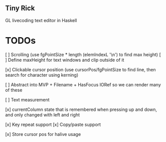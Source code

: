 ## Tiny Rick

GL livecoding text editor in Haskell

# TODOs


[ ] Scrolling (use fgPointSize * length (elemIndexL '\n') to find max height)
  [ ] Define maxHeight for text windows and clip outside of it

[x] Clickable cursor position (use cursorPos/fgPointSize to find line, then search for character using kerning)

[ ] Abstract into MVP + Filename + HasFocus IORef so we can render many of these

[ ] Text measurement


[x] currentColumn state that is remembered when pressing up and down, and only changed with left and right

[x] Key repeat support
[x] Copy/paste support

[x] Store cursor pos for halive usage
